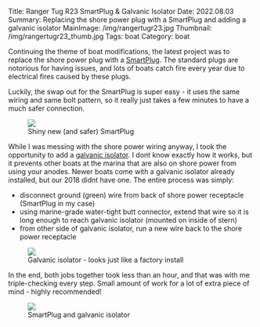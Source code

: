 Title: Ranger Tug R23 SmartPlug & Galvanic Isolator
Date: 2022.08.03
Summary: Replacing the shore power plug with a SmartPlug and adding a galvanic isolator
MainImage: /img/rangertugr23.jpg
Thumbnail: /img/rangertugr23_thumb.jpg
Tags: boat
Category: boat

Continuing the theme of boat modifications, the latest project was to replace the shore power plug with a [SmartPlug][]. The standard plugs are notorious for having issues, and lots of boats catch fire every year due to electrical fires caused by these plugs.

Luckily, the swap out for the SmartPlug is super easy - it uses the same wiring and same bolt pattern, so it really just takes a few minutes to have a much safer connection.

<p>
<figure><img src="/img/boat/smartplug_outlet.jpg" class="largeimg" />
<figcaption>Shiny new (and safer) SmartPlug<figcaption>
</figure>
</p>

While I was messing with the shore power wiring anyway, I took the opportunity to add a [galvanic isolator][galvanic]. I dont know exactly how it works, but it prevents other boats at the marina that are also on shore power from using your anodes. Newer boats come with a galvanic isolator already installed, but our 2018 didnt have one. The entire process was simply:

- disconnect ground (green) wire from back of shore power receptacle (SmartPlug in my case)
- using marine-grade water-tight butt connector, extend that wire so it is long enough to reach galvanic isolator (mounted on inside of stern)
- from other side of galvanic isolator, run a new wire back to the shore power receptacle

<p>
<figure><img src="/img/boat/smartplug_galvanicisolator.jpg" class="largeimg" />
<figcaption>Galvanic isolator - looks just like a factory install<figcaption>
</figure>
</p>

In the end, both jobs together took less than an hour, and that was with me triple-checking every step. Small amount of work for a lot of extra piece of mind - highly recommended!

<p>
<figure><img src="/img/boat/smartplug_both.jpg" class="largeimg" />
<figcaption>SmartPlug and galvanic isolator<figcaption>
</figure>
</p>



[SmartPlug]: https://smartplug.com/
[galvanic]: https://www.promariner.com/en/p/22034/30-Amp-Prosafe-Isltr-FAIL-SAFE
